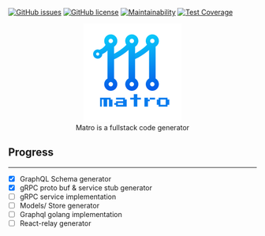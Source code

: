[![GitHub issues](https://img.shields.io/github/issues/firstcontributions/matro)](https://github.com/firstcontributions/matro/issues)
[![GitHub license](https://img.shields.io/github/license/firstcontributions/matro)](https://github.com/firstcontributions/matro)
[![Maintainability](https://api.codeclimate.com/v1/badges/99dfc661e165766b7528/maintainability)](https://codeclimate.com/github/firstcontributions/matro/maintainability)
[![Test Coverage](https://api.codeclimate.com/v1/badges/99dfc661e165766b7528/test_coverage)](https://codeclimate.com/github/firstcontributions/matro/test_coverage)
<!-- [![GitHub stars](https://img.shields.io/github/stars/firstcontributions/matro)](https://github.com/firstcontributions/matro/stargazers) -->


<p align="center">
  <img src="./assets/logo.png" width="200" />
  <br/>
  Matro is a fullstack code generator
</p>

## Progress
---
- [x] GraphQL Schema generator
- [x] gRPC proto buf & service stub generator
- [ ] gRPC service implementation
- [ ] Models/ Store generator
- [ ] Graphql golang implementation
- [ ] React-relay generator 